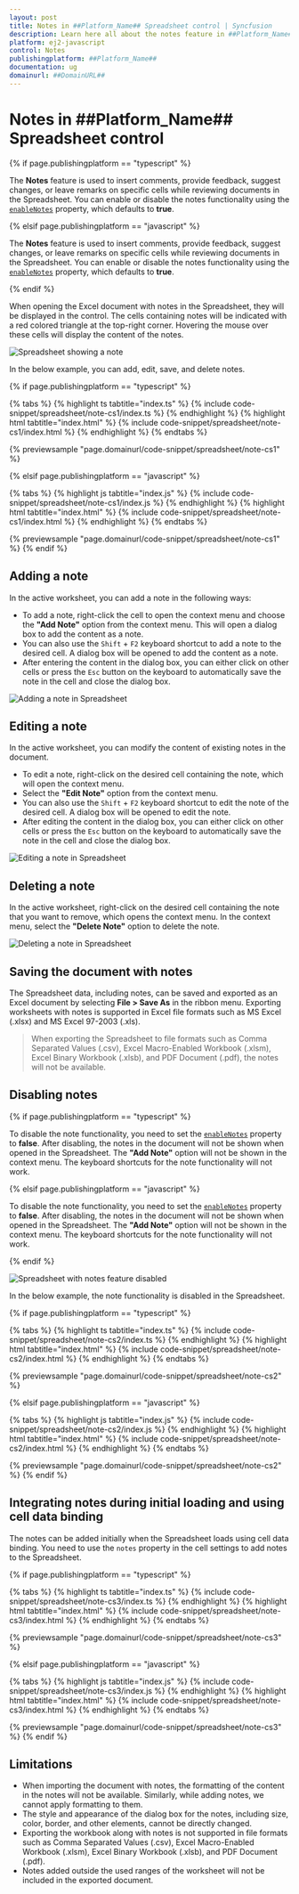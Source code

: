 ```yaml
---
layout: post
title: Notes in ##Platform_Name## Spreadsheet control | Syncfusion
description: Learn here all about the notes feature in ##Platform_Name## Spreadsheet control of Syncfusion Essential JS 2 and more.
platform: ej2-javascript
control: Notes 
publishingplatform: ##Platform_Name##
documentation: ug
domainurl: ##DomainURL##
---
```


# Notes in ##Platform_Name## Spreadsheet control

{% if page.publishingplatform == "typescript" %}

The **Notes** feature is used to insert comments, provide feedback, suggest changes, or leave remarks on specific cells while reviewing documents in the Spreadsheet. You can enable or disable the notes functionality using the [`enableNotes`](https://ej2.syncfusion.com/documentation/api/spreadsheet/#enablenotes) property, which defaults to **true**.

{% elsif page.publishingplatform == "javascript" %}

The **Notes** feature is used to insert comments, provide feedback, suggest changes, or leave remarks on specific cells while reviewing documents in the Spreadsheet. You can enable or disable the notes functionality using the [`enableNotes`](https://ej2.syncfusion.com/javascript/documentation/api/spreadsheet/#enablenotes) property, which defaults to **true**.

{% endif %}

When opening the Excel document with notes in the Spreadsheet, they will be displayed in the control. The cells containing notes will be indicated with a red colored triangle at the top-right corner. Hovering the mouse over these cells will display the content of the notes.

![Spreadsheet showing a note](./images/spreadsheet_show_note.png)

In the below example, you can add, edit, save, and delete notes.

{% if page.publishingplatform == "typescript" %}

{% tabs %}
{% highlight ts tabtitle="index.ts" %}
{% include code-snippet/spreadsheet/note-cs1/index.ts %}
{% endhighlight %}
{% highlight html tabtitle="index.html" %}
{% include code-snippet/spreadsheet/note-cs1/index.html %}
{% endhighlight %}
{% endtabs %}
        
{% previewsample "page.domainurl/code-snippet/spreadsheet/note-cs1" %}

{% elsif page.publishingplatform == "javascript" %}

{% tabs %}
{% highlight js tabtitle="index.js" %}
{% include code-snippet/spreadsheet/note-cs1/index.js %}
{% endhighlight %}
{% highlight html tabtitle="index.html" %}
{% include code-snippet/spreadsheet/note-cs1/index.html %}
{% endhighlight %}
{% endtabs %}

{% previewsample "page.domainurl/code-snippet/spreadsheet/note-cs1" %}
{% endif %}

## Adding a note

In the active worksheet, you can add a note in the following ways:

* To add a note, right-click the cell to open the context menu and choose the **"Add Note"** option from the context menu. This will open a dialog box to add the content as a note.
* You can also use the `Shift` + `F2` keyboard shortcut to add a note to the desired cell. A dialog box will be opened to add the content as a note.
* After entering the content in the dialog box, you can either click on other cells or press the `Esc` button on the keyboard to automatically save the note in the cell and close the dialog box.

![Adding a note in Spreadsheet](./images/spreadsheet_add_note.gif)

## Editing a note

In the active worksheet, you can modify the content of existing notes in the document.

* To edit a note, right-click on the desired cell containing the note, which will open the context menu.
* Select the **"Edit Note"** option from the context menu.
* You can also use the `Shift` + `F2` keyboard shortcut to edit the note of the desired cell. A dialog box will be opened to edit the note.
* After editing the content in the dialog box, you can either click on other cells or press the `Esc` button on the keyboard to automatically save the note in the cell and close the dialog box.

![Editing a note in Spreadsheet](./images/spreadsheet_edit_note.gif)

## Deleting a note

In the active worksheet, right-click on the desired cell containing the note that you want to remove, which opens the context menu. In the context menu, select the **"Delete Note"** option to delete the note.

![Deleting a note in Spreadsheet](./images/spreadsheet_delete_note.gif)

## Saving the document with notes

The Spreadsheet data, including notes, can be saved and exported as an Excel document by selecting **File > Save As** in the ribbon menu. Exporting worksheets with notes is supported in Excel file formats such as MS Excel (.xlsx) and MS Excel 97-2003 (.xls).

> When exporting the Spreadsheet to file formats such as Comma Separated Values (.csv), Excel Macro-Enabled Workbook (.xlsm), Excel Binary Workbook (.xlsb), and PDF Document (.pdf), the notes will not be available.

## Disabling notes

{% if page.publishingplatform == "typescript" %}

To disable the note functionality, you need to set the [`enableNotes`](https://ej2.syncfusion.com/documentation/api/spreadsheet/#enablenotes) property to **false**. After disabling, the notes in the document will not be shown when opened in the Spreadsheet. The **"Add Note"** option will not be shown in the context menu. The keyboard shortcuts for the note functionality will not work.

{% elsif page.publishingplatform == "javascript" %}

To disable the note functionality, you need to set the [`enableNotes`](https://ej2.syncfusion.com/javascript/documentation/api/spreadsheet/#enablenotes) property to **false**. After disabling, the notes in the document will not be shown when opened in the Spreadsheet. The **"Add Note"** option will not be shown in the context menu. The keyboard shortcuts for the note functionality will not work.

{% endif %}

![Spreadsheet with notes feature disabled](./images/spreadsheet_notes_disable.png)

In the below example, the note functionality is disabled in the Spreadsheet.

{% if page.publishingplatform == "typescript" %}

{% tabs %}
{% highlight ts tabtitle="index.ts" %}
{% include code-snippet/spreadsheet/note-cs2/index.ts %}
{% endhighlight %}
{% highlight html tabtitle="index.html" %}
{% include code-snippet/spreadsheet/note-cs2/index.html %}
{% endhighlight %}
{% endtabs %}
        
{% previewsample "page.domainurl/code-snippet/spreadsheet/note-cs2" %}

{% elsif page.publishingplatform == "javascript" %}

{% tabs %}
{% highlight js tabtitle="index.js" %}
{% include code-snippet/spreadsheet/note-cs2/index.js %}
{% endhighlight %}
{% highlight html tabtitle="index.html" %}
{% include code-snippet/spreadsheet/note-cs2/index.html %}
{% endhighlight %}
{% endtabs %}

{% previewsample "page.domainurl/code-snippet/spreadsheet/note-cs2" %}
{% endif %}

## Integrating notes during initial loading and using cell data binding

The notes can be added initially when the Spreadsheet loads using cell data binding. You need to use the `notes` property in the cell settings to add notes to the Spreadsheet.

{% if page.publishingplatform == "typescript" %}

{% tabs %}
{% highlight ts tabtitle="index.ts" %}
{% include code-snippet/spreadsheet/note-cs3/index.ts %}
{% endhighlight %}
{% highlight html tabtitle="index.html" %}
{% include code-snippet/spreadsheet/note-cs3/index.html %}
{% endhighlight %}
{% endtabs %}
        
{% previewsample "page.domainurl/code-snippet/spreadsheet/note-cs3" %}

{% elsif page.publishingplatform == "javascript" %}

{% tabs %}
{% highlight js tabtitle="index.js" %}
{% include code-snippet/spreadsheet/note-cs3/index.js %}
{% endhighlight %}
{% highlight html tabtitle="index.html" %}
{% include code-snippet/spreadsheet/note-cs3/index.html %}
{% endhighlight %}
{% endtabs %}

{% previewsample "page.domainurl/code-snippet/spreadsheet/note-cs3" %}
{% endif %}

## Limitations

* When importing the document with notes, the formatting of the content in the notes will not be available. Similarly, while adding notes, we cannot apply formatting to them.
* The style and appearance of the dialog box for the notes, including size, color, border, and other elements, cannot be directly changed.
* Exporting the workbook along with notes is not supported in file formats such as Comma Separated Values (.csv), Excel Macro-Enabled Workbook (.xlsm), Excel Binary Workbook (.xlsb), and PDF Document (.pdf).
* Notes added outside the used ranges of the worksheet will not be included in the exported document.